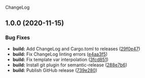 ChangeLog

## 1.0.0 (2020-11-15)


### Bug Fixes

* **build:** Add ChangeLog and Cargo.toml to releases ([29f0e47](https://github.com/mattburgess/webmencoder/commit/29f0e47ab3f131941b0598e788fca84e0c125071))
* **build:** Fix ChangeLog linting errors ([e4aa3f5](https://github.com/mattburgess/webmencoder/commit/e4aa3f5b20163b29c82d077b17414ca3b0ee0a39))
* **build:** Fix template var interpolation ([3fcd851](https://github.com/mattburgess/webmencoder/commit/3fcd851197cad73cc72275e41095f20e99f6b534))
* **build:** Install git plugin for semantic-release ([288e7b6](https://github.com/mattburgess/webmencoder/commit/288e7b6b3bd20520a7c11f8777fea4d7f6b3c3e2))
* **build:** Publish GitHub release ([739e280](https://github.com/mattburgess/webmencoder/commit/739e280fa5a573ea9e0f4bd02cc736c462a7e13c))
